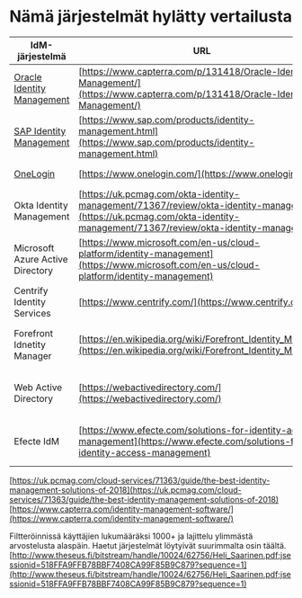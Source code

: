 # Nämä järjestelmät hylätty vertailusta

|IdM-järjestelmä|URL|Syy ja lisätietoja|
|---|---|---|
|[Oracle Identity Management](https://www.oracle.com/middleware/identity-management/index.html)|[https://www.capterra.com/p/131418/Oracle-Identity-Management/](https://www.capterra.com/p/131418/Oracle-Identity-Management/)|Maksullinen ja suljetun lähdekoodin järjestelmä|
|[SAP Identity Management](https://www.sap.com/products/identity-management.html)|[https://www.sap.com/products/identity-management.html](https://www.sap.com/products/identity-management.html)|Maksullinen ja suljetun lähdekoodin järjestelmä|
|[OneLogin](https://www.onelogin.com/)|[https://www.onelogin.com/](https://www.onelogin.com/)|Maksullinen järjestelmä
|Okta Identity Management|[https://uk.pcmag.com/okta-identity-management/71367/review/okta-identity-management](https://uk.pcmag.com/okta-identity-management/71367/review/okta-identity-management)|Maksullinen ja suljetun lähdekoodin järjestelmä|
|Microsoft Azure Active Directory|[https://www.microsoft.com/en-us/cloud-platform/identity-management](https://www.microsoft.com/en-us/cloud-platform/identity-management)|Maksullinen ja suljetun lähdekoodin järjestelmä|
|Centrify Identity Services|[https://www.centrify.com/](https://www.centrify.com/)|Maksullinen järjestelmä|
|Forefront Idnetity Manager|[https://en.wikipedia.org/wiki/Forefront_Identity_Manager](https://en.wikipedia.org/wiki/Forefront_Identity_Manager)|Maksullinen ja suljetun lähdekoodin järjestelmä|
|Web Active Directory|[https://webactivedirectory.com/](https://webactivedirectory.com/)|Maksullinen ja suljetun lähdekoodin järjestelmä |
|Efecte IdM|[https://www.efecte.com/solutions-for-identity-access-management](https://www.efecte.com/solutions-for-identity-access-management)|Maksullinen ja suljetun lähdekoodin järjestelmä |
 
 
[https://uk.pcmag.com/cloud-services/71363/guide/the-best-identity-management-solutions-of-2018](https://uk.pcmag.com/cloud-services/71363/guide/the-best-identity-management-solutions-of-2018)
[https://www.capterra.com/identity-management-software/](https://www.capterra.com/identity-management-software/)
 
Filtteröinnissä käyttäjien lukumääräksi 1000+ ja lajittelu ylimmästä arvostelusta alaspäin. Haetut järjestelmät löytyivät suurimmalta osin täältä.
[http://www.theseus.fi/bitstream/handle/10024/62756/Heli_Saarinen.pdf;jsessionid=518FFA9FFB78BBF7408CA99F85B9C879?sequence=1](http://www.theseus.fi/bitstream/handle/10024/62756/Heli_Saarinen.pdf;jsessionid=518FFA9FFB78BBF7408CA99F85B9C879?sequence=1)

